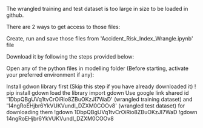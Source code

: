 The wrangled training and test dataset is too large in size to be loaded in github.

There are 2 ways to get access to those files:

Create, run and save those files from 'Accident_Risk_Index_Wrangle.ipynb' file

Download it by following the steps provided below:

Open any of the python files in modelling folder (Before starting, activate your preferred environment if any):

Install gdwon library first (Skip this step if you have already downloaded it)
! pip install gdown
load the library
import gdown
Use google link shared id '1DbpQBgUVq1tvCrOiRio8ZBuOKzJI7WaD' (wrangled training dataset) and '14ngRoEHjbr6YkVUKVundl_DZXM0COOv8' (wrangled test dataset) for downloading them
!gdown 1DbpQBgUVq1tvCrOiRio8ZBuOKzJI7WaD
!gdown 14ngRoEHjbr6YkVUKVundl_DZXM0COOv8
